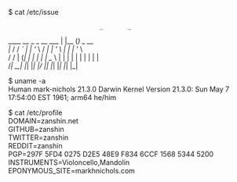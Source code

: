 $ cat /etc/issue  

                              _       _         
  ____   __ _   _ __    ___  | |__   (_)  _ __    
 |_  /  / _` | | '_ \  / __| | '_ \  | | | '_ \   
  / /  | (_| | | | | | \__ \ | | | | | | | | | |  
 /___|  \__,_| |_| |_| |___/ |_| |_| |_| |_| |_|  
                                                

$ uname -a  
Human mark-nichols 21.3.0 Darwin Kernel Version 21.3.0: Sun May 7 17:54:00 EST 1961; arm64 he/him  
  
$ cat /etc/profile  
DOMAIN=zanshin.net  
GITHUB=zanshin  
TWITTER=zanshin  
REDDIT=zanshin  
PGP=297F 5FD4 0275 D2E5 48E9  F834 6CCF 1568 5344 5200  
INSTRUMENTS=Violoncello,Mandolin  
EPONYMOUS_SITE=markhnichols.com  
